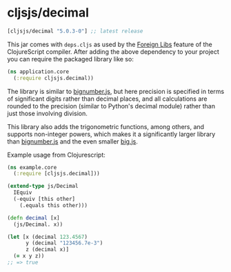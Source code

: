 # cljsjs/decimal

[](dependency)
```clojure
[cljsjs/decimal "5.0.3-0"] ;; latest release
```
[](/dependency)

This jar comes with `deps.cljs` as used by the [Foreign Libs][flibs] feature
of the ClojureScript compiler. After adding the above dependency to your project
you can require the packaged library like so:

```clojure
(ns application.core
  (:require cljsjs.decimal))
```

The library is similar to [bignumber.js][bignumber], but here precision is
specified in terms of significant digits rather than decimal places, and all
calculations are rounded to the precision (similar to Python's decimal module)
rather than just those involving division.

This library also adds the trigonometric functions, among others, and supports
non-integer powers, which makes it a significantly larger library than
[bignumber.js][bignumber] and the even smaller [big.js][big].

Example usage from Clojurescript:

```clojure
(ns example.core
  (:require [cljsjs.decimal]))

(extend-type js/Decimal
  IEquiv
  (-equiv [this other]
    (.equals this other)))

(defn decimal [x]
  (js/Decimal. x))

(let [x (decimal 123.4567)
      y (decimal "123456.7e-3")
      z (decimal x)]
  (= x y z))
;; => true
```

[flibs]: https://clojurescript.org/reference/packaging-foreign-deps
[bignumber]: https://github.com/MikeMcl/bignumber.js/
[big]: https://github.com/MikeMcl/big.js/

